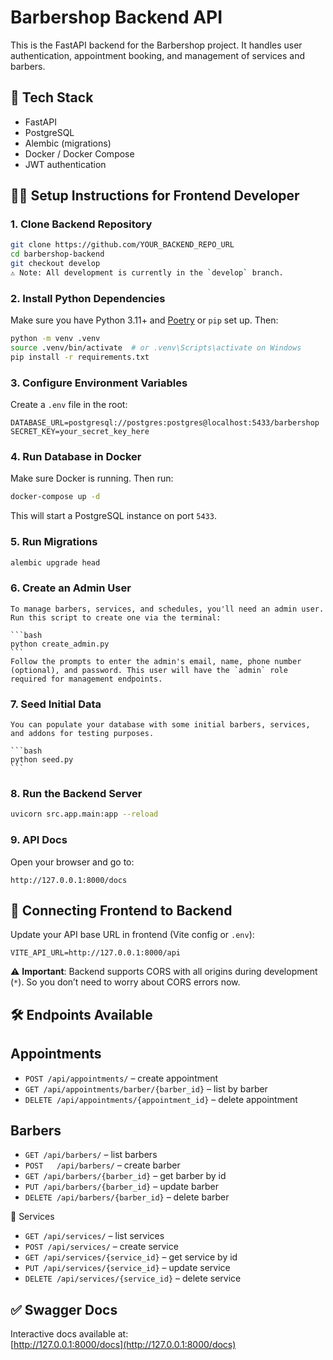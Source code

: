 ﻿# Barbershop Backend API

This is the FastAPI backend for the Barbershop project. It handles user authentication, appointment booking, and management of services and barbers.

## 🔧 Tech Stack
- FastAPI
- PostgreSQL
- Alembic (migrations)
- Docker / Docker Compose
- JWT authentication

## 🧑‍💻 Setup Instructions for Frontend Developer

### 1. Clone Backend Repository

```bash
git clone https://github.com/YOUR_BACKEND_REPO_URL
cd barbershop-backend
git checkout develop
⚠️ Note: All development is currently in the `develop` branch.
```

### 2. Install Python Dependencies

Make sure you have Python 3.11+ and [Poetry](https://python-poetry.org/docs/) or `pip` set up. Then:

```bash
python -m venv .venv
source .venv/bin/activate  # or .venv\Scripts\activate on Windows
pip install -r requirements.txt
```

### 3. Configure Environment Variables

Create a `.env` file in the root:

```env
DATABASE_URL=postgresql://postgres:postgres@localhost:5433/barbershop
SECRET_KEY=your_secret_key_here
```

### 4. Run Database in Docker

Make sure Docker is running. Then run:

```bash
docker-compose up -d
```

This will start a PostgreSQL instance on port `5433`.

### 5. Run Migrations

```bash
alembic upgrade head
```

### 6.  **Create an Admin User**

    To manage barbers, services, and schedules, you'll need an admin user. Run this script to create one via the terminal:

    ```bash
    python create_admin.py
    ```
    Follow the prompts to enter the admin's email, name, phone number (optional), and password. This user will have the `admin` role required for management endpoints.

### 7.  **Seed Initial Data**

    You can populate your database with some initial barbers, services, and addons for testing purposes.

    ```bash
    python seed.py
    ```


### 8. Run the Backend Server

```bash
uvicorn src.app.main:app --reload
```

### 9. API Docs

Open your browser and go to:

```
http://127.0.0.1:8000/docs
```

## 🔌 Connecting Frontend to Backend

Update your API base URL in frontend (Vite config or `.env`):

```
VITE_API_URL=http://127.0.0.1:8000/api
```

⚠️ **Important**: Backend supports CORS with all origins during development (`*`). So you don’t need to worry about CORS errors now.

## 🛠 Endpoints Available

## Appointments

- `POST /api/appointments/` – create appointment
- `GET /api/appointments/barber/{barber_id}` – list by barber
- `DELETE /api/appointments/{appointment_id}` – delete appointment

## Barbers
- `GET /api/barbers/` – list barbers
- `POST   /api/barbers/` – create barber
- `GET /api/barbers/{barber_id}` – get barber by id
- `PUT /api/barbers/{barber_id}` – update barber
- `DELETE /api/barbers/{barber_id}` – delete barber

💼 Services

- `GET /api/services/` – list services
- `POST /api/services/` – create service
- `GET /api/services/{service_id}` – get service by id
- `PUT /api/services/{service_id}` – update service
- `DELETE /api/services/{service_id}` – delete service

## ✅ Swagger Docs

Interactive docs available at:  
[http://127.0.0.1:8000/docs](http://127.0.0.1:8000/docs)
